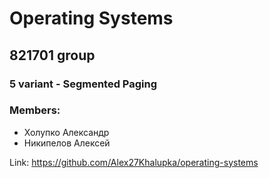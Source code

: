 # Operating Systems


## 821701 group
### 5 variant - Segmented Paging
### Members:
- Холупко Александр
- Никипелов Алексей

Link: https://github.com/Alex27Khalupka/operating-systems